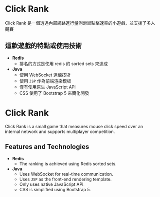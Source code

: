 # Click Rank

Click Rank 是一個透過內部網路進行量測滑鼠點擊速率的小遊戲，並支援了多人競賽

## 這款遊戲的特點或使用技術

* **Redis**
    * 排名的方式是使用 redis 的 sorted sets 來達成
* **Java**
    * 使用 WebSocket 連線技術
    * 使用 `JSP` 作為前端渲染模板
    * 僅有使用原生 JavaScript API
    * CSS 使用了 Bootstrap 5 來簡化開發

# Click Rank

Click Rank is a small game that measures mouse click speed over an internal network and supports multiplayer competition.

## Features and Technologies

* **Redis**
    * The ranking is achieved using Redis sorted sets.
* **Java**
    * Uses WebSocket for real-time communication.
    * Uses `JSP` as the front-end rendering template.
    * Only uses native JavaScript API.
    * CSS is simplified using Bootstrap 5.